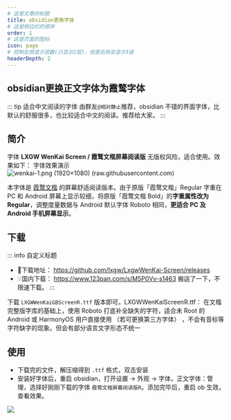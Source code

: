 ```yaml
---
# 这是文章的标题
title: obsidian更换字体
# 这是侧边栏的顺序
order: 1
# 这是页面的图标
icon: page
# 控制左侧显示层数(只显示2层)，但是右侧会显示3级
headerDepth: 2
---
```

## obsidian更换正文字体为霞鹜字体

::: tip 适合中文阅读的字体
由群友`@相对静止`推荐，obsidian 不错的界面字体，比默认的舒服很多，也比较适合中文的阅读。推荐给大家。
:::
## 简介
字体 **LXGW WenKai Screen / 霞鹜文楷屏幕阅读版** 无版权风险，适合使用。效果如下：
字体效果演示  
![wenkai-1.png (1920×1080) (raw.githubusercontent.com)](https://raw.githubusercontent.com/lxgw/LxgwWenKai/main/documentation/wenkai-1.png)

本字体是 [霞鹜文楷](https://github.com/lxgw/LxgwWenKai) 的屏幕舒适阅读版本。由于原版「霞鹜文楷」Regular 字重在 PC 和 Android 屏幕上显示较细，将原版「霞鹜文楷 Bold」的**字重属性改为 Regular**，调整度量数据与 Android 默认字体 Roboto 相同，**更适合 PC 及 Android 手机屏幕显示**。
## 下载
::: info 自定义标题
- 💾下载地址： https://github.com/lxgw/LxgwWenKai-Screen/releases
- 💡国内下载： https://www.123pan.com/s/M5P0Vv-s1463 搬运了一下，不限速下载。
:::


下载 `LXGWWenKaiGBScreenR.ttf` 版本即可，LXGWWenKaiScreenR.ttf： 在文楷完整版字库的基础上，使用 Roboto 打底补全缺失的字符，适合未 Root 的 Android 或 HarmonyOS 用户直接使用 （若可更换第三方字体） ，不会有音标等字符缺字的现象。但会有部分语言文字形态不统一

## 使用
- 下载完的文件，解压缩得到 `.ttf` 格式，双击安装
- 安装好字体后，重启 obsidian，打开设置 → 外观 → 字体，正文字体：管理，选择好刚刚下载的字体 `霞鹜文楷屏幕阅读版R`。添加完毕后，重启 ob 生效，查看效果。

![](https://camo.githubusercontent.com/3ee64cb64d52f5c68ccf3b0772aa8812b44e789640b686e2064a247b68684bca/68747470733a2f2f73332e626d702e6f76682f696d67732f323032312f31302f616266656437616565383436366265302e706e67)